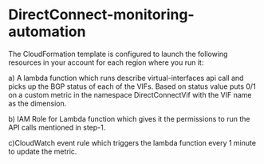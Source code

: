# DirectConnect-monitoring-automation

The CloudFormation template is configured to launch the following resources in your account for each region where you run it:  

a) A lambda function which runs describe virtual-interfaces api call and picks up the BGP status of each of the VIFs. Based on status value puts 0/1 on a custom metric in the namespace DirectConnectVif with the VIF name as the dimension.  

b) IAM Role for Lambda function which gives it the permissions to run the API calls mentioned in step-1. 

c)CloudWatch event rule which triggers the lambda function every 1 minute to update the metric.
